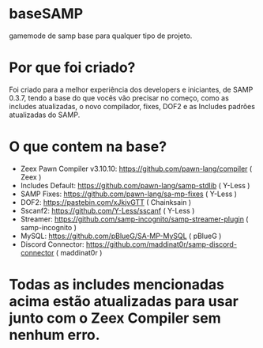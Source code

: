 # baseSAMP
gamemode de samp base para qualquer tipo de projeto.

# Por que foi criado?
Foi criado para a melhor experiência dos developers e iniciantes, de SAMP 0.3.7, tendo a base do que vocês vão precisar no começo,
como as includes atualizadas, o novo compilador, fixes, DOF2 e as Includes padrões atualizadas do SAMP.

# O que contem na base?
  - Zeex Pawn Compiler v3.10.10: https://github.com/pawn-lang/compiler ( Zeex )
  - Includes Default: https://github.com/pawn-lang/samp-stdlib ( Y-Less )
  - SAMP Fixes: https://github.com/pawn-lang/sa-mp-fixes ( Y-Less )
  - DOF2: https://pastebin.com/xJkjvGTT ( Chainksain )
  - Sscanf2: https://github.com/Y-Less/sscanf ( Y-Less )
  - Streamer: https://github.com/samp-incognito/samp-streamer-plugin ( samp-incognito )
  - MySQL: https://github.com/pBlueG/SA-MP-MySQL ( pBlueG )
  - Discord Connector: https://github.com/maddinat0r/samp-discord-connector ( maddinat0r )

# Todas as includes mencionadas acima estão atualizadas para usar junto com o Zeex Compiler sem nenhum erro.

